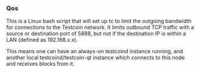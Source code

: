 ### Qos ###

This is a Linux bash script that will set up tc to limit the outgoing bandwidth for connections to the Testcoin network. It limits outbound TCP traffic with a source or destination port of 5888, but not if the destination IP is within a LAN (defined as 192.168.x.x).

This means one can have an always-on testcoind instance running, and another local testcoind/testcoin-qt instance which connects to this node and receives blocks from it.
